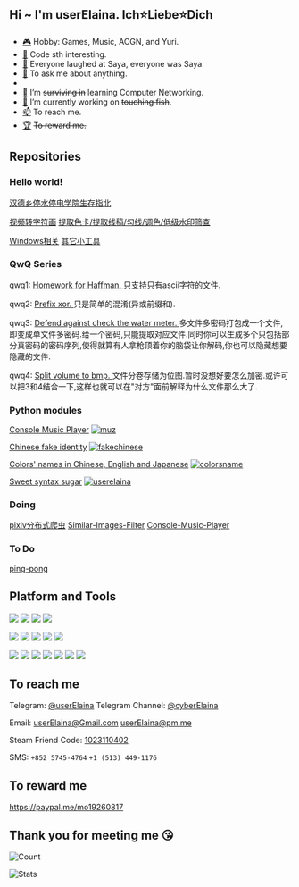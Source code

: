 ## Hi ~ I'm userElaina. Ich⭐Liebe⭐Dich

- [🎮](https://zh.moegirl.org.cn/%E7%99%BE%E5%90%88(%E8%90%8C%E5%B1%9E%E6%80%A7)#) Hobby: Games, Music, ACGN, and Yuri. 
- [🌸](https://github.com/userElaina) Code sth interesting.
- [🤡](https://zh.moegirl.org.cn/zh-tw/%E6%B2%99%E8%80%B6(%E9%AD%94%E5%A5%B3%E4%B9%8B%E6%97%85)#) Everyone laughed at Saya, everyone was Saya.
- [💬](https://github.com/userelaina/userelaina/issues) To ask me about anything.
- 
- [🌱](https://github.com/userElaina/A-Top-Down-Approach) I’m ~~surviving in~~ learning Computer Networking.
- [🔭](https://telegra.ph/%E8%BA%BA%E5%B9%B3%E5%8D%B3%E6%98%AF%E6%AD%A3%E4%B9%89-06-23) I’m currently working on ~~touching fish~~.
- [📫](#to-reach-me) To reach me.
- [🏆](#to-reward-me) ~~To reward me.~~

## Repositories

### Hello world!

[双德乡停水停电学院生存指北](https://github.com/userElaina/Outlast-JLU-DLC)

[视频转字符画](https://github.com/userElaina/Bad-Apple)
[提取色卡/提取线稿/勾线/调色/低级水印筛查](https://github.com/userElaina/color-card)

[Windows相关](https://github.com/userElaina/About-Windows)
[其它小工具](https://github.com/userElaina/small-tools)

### QwQ Series

qwq1: [Homework for Haffman. ](https://github.com/userElaina/naive-Huffman)
只支持只有ascii字符的文件.

qwq2: [Prefix xor. ](https://github.com/userElaina/naive-confuse)
只是简单的混淆(异或前缀和).

qwq3: [Defend against check the water meter. ](https://github.com/userElaina/one-file-with-many-password)
多文件多密码打包成一个文件,即变成单文件多密码.给一个密码,只能提取对应文件.同时你可以生成多个只包括部分真密码的密码序列,使得就算有人拿枪顶着你的脑袋让你解码,你也可以隐藏想要隐藏的文件.

qwq4: [Split volume to bmp. ](https://github.com/userElaina/big-file-2-small-bmp)
文件分卷存储为位图.暂时没想好要怎么加密.或许可以把3和4结合一下,这样也就可以在"对方"面前解释为什么文件那么大了.

### Python modules

[Console Music Player](https://github.com/userElaina/console-music-player)
[![muz](https://img.shields.io/pypi/v/muz.svg?style=flat-square&logo=pypi&label=muz)](https://pypi.org/project/muz/)

[Chinese fake identity](https://github.com/userElaina/fAKe-Chinese)
[![fakechinese](https://img.shields.io/pypi/v/fakechinese.svg?style=flat-square&logo=pypi&label=fakechinese)](https://pypi.org/project/fakechinese)

[Colors' names in Chinese, English and Japanese](https://github.com/userElaina/json-colorsname)
[![colorsname](https://img.shields.io/pypi/v/colorsname.svg?style=flat-square&logo=pypi&label=colorsname)](https://pypi.org/project/colorsname)

[Sweet syntax sugar](https://github.com/userElaina/sugar)
[![userelaina](https://img.shields.io/pypi/v/userelaina.svg?style=flat-square&logo=pypi&label=userelaina)](https://pypi.org/project/userelaina)

### Doing

[pixiv分布式爬虫](https://github.com/userElaina/pixiv-distributed-crawler)
[Similar-Images-Filter](https://github.com/userElaina/Similar-Images-Filter-PHA)
[Console-Music-Player](https://github.com/userElaina/console-music-player)

### To Do

[ping-pong](https://github.com/userElaina/ping-pong)

## Platform and Tools

[![](https://img.shields.io/badge/Windows-10-0078d6?style=flat-square&logo=windows)](https://www.microsoft.com/windows/get-windows-10)
[![](https://img.shields.io/badge/Ubuntu-22.04-e95420?style=flat-square&logo=ubuntu)](https://ubuntu.com/)
[![](https://img.shields.io/badge/Debian-11-a81d33?style=flat-square&logo=debian)](https://www.debian.org/)
[![](https://img.shields.io/badge/Manjaro-KDE-35bf5c?style=flat-square&logo=manjaro)](https://manjaro.org/)

[![](https://img.shields.io/badge/VirtualBox--183a61?style=flat-square&logo=virtualbox)](https://www.virtualbox.org/)
[![](https://img.shields.io/badge/VS%20Code--007acc?style=flat-square&logo=visual-studio-code)](https://code.visualstudio.com/)
[![](https://img.shields.io/badge/LLVM--262d3a?style=flat-square&logo=llvm)](https://llvm.org/)
[![](https://img.shields.io/badge/OBS--302e31?style=flat-square&logo=obs-studio)](https://obsproject.com/)
[![](https://img.shields.io/badge/FFmpeg--007808?style=flat-square&logo=ffmpeg)](https://ffmpeg.org/)

[![](https://img.shields.io/badge/Python-3.10-3776ab?style=flat-square&logo=python)](https://www.python.org/)
[![](https://img.shields.io/badge/C-98-a8b9cc?style=flat-square&logo=c)](https://en.wikipedia.org/wiki/C_(programming_language))
[![](https://img.shields.io/badge/C++-11-00599c?style=flat-square&logo=c%2B%2B)](https://en.wikipedia.org/wiki/C%2B%2B)
[![](https://img.shields.io/badge/Go-1.19-00add8?style=flat-square&logo=go)](https://go.dev/)
[![](https://img.shields.io/badge/Java-17-ffffff?style=flat-square&logo=oracle)](https://www.java.com/)
[![](https://img.shields.io/badge/Lua-5.1-2c2d72?style=flat-square&logo=lua)](https://www.lua.org/)
[![](https://img.shields.io/badge/Unity-2021-ffffff?style=flat-square&logo=unity)](https://unity.com/)

## To reach me

Telegram: [@userElaina](https://t.me/userelaina) 
Telegram Channel: [@cyberElaina](https://t.me/cyberElaina)

Email: userElaina@Gmail.com userElaina@pm.me

Steam Friend Code: [1023110402](https://steamcommunity.com/id/userElaina)

SMS: `+852 5745-4764` `+1 (513) 449-1176`

## To reward me

https://paypal.me/mo19260817

## Thank you for meeting me 😘

![Count](https://count.getloli.com/get/@userElaina?theme=gelbooru)

![Stats](https://github-readme-stats.vercel.app/api?username=userElaina&show_icons=true&count_private=true&icon_color=F080C0)
